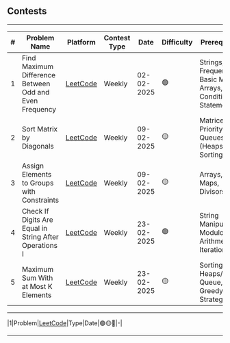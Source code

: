 ## Contests

---

| **#** | **Problem Name** | **Platform**       | **Contest Type** | **Date**       | **Difficulty** | **Prerequisites** |
| ----- | ---------------- | ------------------ | ---------- | -------------- | -------------- | ----------------- |
|1|Find Maximum Difference Between Odd and Even Frequency|[LeetCode](./find_max_difference_between_odd_even_frequency/)|Weekly|02-02-2025|🟢|Strings, Frequency, Basic Math, Arrays, Conditional Statements.|
|2|Sort Matrix by Diagonals|[LeetCode](./sort-matrix-by-diagonals/)|Weekly|09-02-2025|🟡|Matrices, Priority Queues (Heaps), Sorting|
|3|Assign Elements to Groups with Constraints|[LeetCode](./assign-elements-to-groups-with-constraints/)|Weekly|09-02-2025|🟡|Arrays, Hash Maps, Divisors|
|4|Check If Digits Are Equal in String After Operations I|[LeetCode](./check-if-digits-are-equal-in-string-after-operation-I/)|Weekly|23-02-2025|🟢|String Manipulation, Modulo Arithmetic, Iteration|
|5|Maximum Sum With at Most K Elements|[LeetCode](./maximum-sum-with-at-most-k-elements/)|Weekly|23-02-2025|🟡|Sorting, Heaps/Priority Queue, Greedy Strategy|

---

|1|Problem|[LeetCode](file_link)|Type|Date|🟢🟡🔴|-|

---

